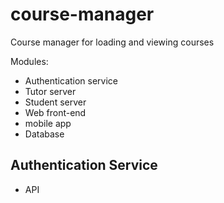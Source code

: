 # course-manager
Course manager for loading and viewing courses

Modules:
- Authentication service
- Tutor server
- Student server
- Web front-end
- mobile app
- Database

## Authentication Service

- API
